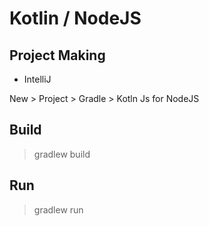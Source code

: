 Kotlin / NodeJS
====


Project Making
----
- IntelliJ

New > Project > Gradle > Kotln Js for NodeJS

Build
----
> gradlew build

Run
----
> gradlew run


  
